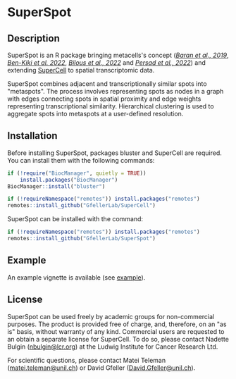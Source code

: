 # SuperSpot
## Description
SuperSpot is an R package bringing metacells's concept ([*Baran et al., 2019*](https://doi.org/10.1186/s13059-019-1812-2), [*Ben-Kiki et al. 2022*](https://doi.org/10.1186/s13059-022-02667-1), [*Bilous et al., 2022*](https://doi.org/10.1186/s12859-022-04861-1) and [*Persad et al., 2022*](https://doi.org/10.1038/s41587-023-01716-9)) and extending [SuperCell](https://github.com/GfellerLab/SuperCell) to spatial transcriptomic data.

SuperSpot combines adjacent and transcriptionally similar spots into "metaspots". The process involves representing spots as nodes in a graph with edges connecting spots in spatial proximity and edge weights representing transcriptional similarity. Hierarchical clustering is used to aggregate spots into metaspots at a user-defined resolution.



## Installation
Before installing SuperSpot, packages bluster and SuperCell are required. You can install them with the following commands:
``` r
if (!require("BiocManager", quietly = TRUE))
    install.packages("BiocManager")
BiocManager::install("bluster")

if (!requireNamespace("remotes")) install.packages("remotes")
remotes::install_github("GfellerLab/SuperCell")
```

SuperSpot can be installed with the command:
``` r
if (!requireNamespace("remotes")) install.packages("remotes")
remotes::install_github("GfellerLab/SuperSpot")
```

## Example
An example vignette is available (see [example](./example.html)).

## License
SuperSpot can be used freely by academic groups for non-commercial purposes.
The product is provided free of charge, and, therefore, on an "as is" basis, without warranty of any kind. 
Commercial users are requested to an obtain a separate license for SuperCell. To do so, please contact Nadette Bulgin (nbulgin@lcr.org) at the Ludwig Institute for  Cancer Research Ltd.

For scientific questions, please contact Matei Teleman ([matei.teleman\@unil.ch](mailto:matei.teleman@unil.ch)) or David Gfeller ([David.Gfeller\@unil.ch](mailto:David.Gfeller@unil.ch)).
